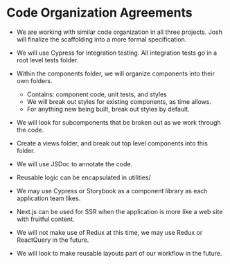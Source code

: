 # Code Organization Agreements

* We are working with similar code organization in all three projects.  Josh will finalize the scaffolding into a more formal specification.
* We will use Cypress for integration testing.  All integration tests go in a root level tests folder.
* Within the components folder, we will organize components into their own folders.
  * Contains: component code, unit tests, and styles
  * We will break out styles for existing components, as time allows.
  * For anything new being built, break out styles by default.
* We will look for subcomponents that be broken out as we work through the code.
* Create a views folder, and break out top level components into this folder.
* We will use JSDoc to annotate the code.
* Reusable logic can be encapsulated in utilities/



* We may use Cypress or Storybook as a component library as each application team likes.
* Next.js can be used for SSR when the application is more like a web site with fruitful content.
* We will not make use of Redux at this time, we may use Redux or ReactQuery in the future.
* We will look to make reusable layouts part of our workflow in the future.
